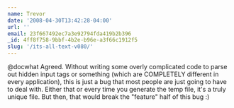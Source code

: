 ```yaml
---
name: Trevor
date: '2008-04-30T13:42:28-04:00'
url: ''
email: 23f667492ec7a3e92794fda419b2b396
_id: 4ff8f758-9bbf-4b2e-b96e-a3f66c1912f5
slug: '/its-all-text-v080/'
---
```


@docwhat Agreed. Without writing some overly complicated code to parse out
hidden input tags or something (which are COMPLETELY different in every
application), this is just a bug that most people are just going to have to
deal with. Either that or every time you generate the temp file, it's a truly
unique file. But then, that would break the "feature" half of this bug :)
